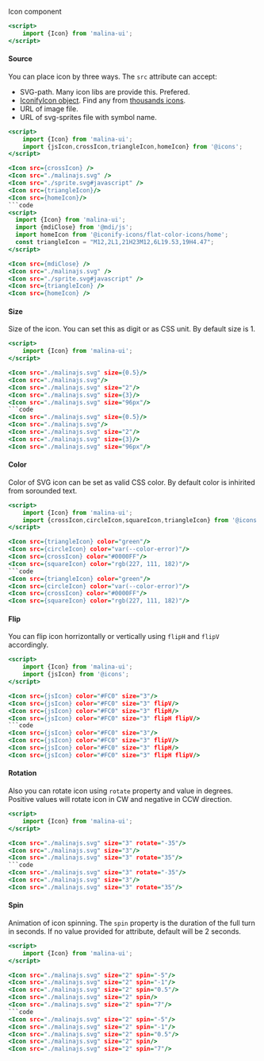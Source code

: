 Icon component

```htm
<script>
    import {Icon} from 'malina-ui';
</script>
```

#### Source

You can place icon by three ways. The `src` attribute can accept:

* SVG-path. Many icon libs are provide this. Prefered.
* [IconifyIcon object](https://docs.iconify.design/sources/npm/). Find any from [thousands icons](https://icon-sets.iconify.design).
* URL of image file.
* URL of svg-sprites file with symbol name.

```htm example
<script>
    import {Icon} from 'malina-ui';
    import {jsIcon,crossIcon,triangleIcon,homeIcon} from '@icons';
</script>

<Icon src={crossIcon} />
<Icon src="./malinajs.svg" />
<Icon src="./sprite.svg#javascript" />
<Icon src={triangleIcon}/>
<Icon src={homeIcon}/>
```code
<script>
  import {Icon} from 'malina-ui'; 
  import {mdiClose} from '@mdi/js'; 
  import homeIcon from '@iconify-icons/flat-color-icons/home'; 
  const triangleIcon = "M12,2L1,21H23M12,6L19.53,19H4.47";
</script>

<Icon src={mdiClose} />
<Icon src="./malinajs.svg" />
<Icon src="./sprite.svg#javascript" />
<Icon src={triangleIcon} />
<Icon src={homeIcon} />
```

#### Size

Size of the icon. You can set this as digit or as CSS unit. By default size is 1.

```htm example
<script>
    import {Icon} from 'malina-ui';
</script>

<Icon src="./malinajs.svg" size={0.5}/>    
<Icon src="./malinajs.svg"/>    
<Icon src="./malinajs.svg" size="2"/>    
<Icon src="./malinajs.svg" size={3}/>    
<Icon src="./malinajs.svg" size="96px"/>
```code
<Icon src="./malinajs.svg" size={0.5}/>    
<Icon src="./malinajs.svg"/>    
<Icon src="./malinajs.svg" size="2"/>    
<Icon src="./malinajs.svg" size={3}/>    
<Icon src="./malinajs.svg" size="96px"/>
```

#### Color

Color of SVG icon can be set as valid CSS color. By default color is inhirited from sorounded text.

```htm example
<script>
    import {Icon} from 'malina-ui';
    import {crossIcon,circleIcon,squareIcon,triangleIcon} from '@icons';
</script>

<Icon src={triangleIcon} color="green"/>     
<Icon src={circleIcon} color="var(--color-error)"/>     
<Icon src={crossIcon} color="#0000FF"/>     
<Icon src={squareIcon} color="rgb(227, 111, 182)"/>
```code
<Icon src={triangleIcon} color="green"/>     
<Icon src={circleIcon} color="var(--color-error)"/>     
<Icon src={crossIcon} color="#0000FF"/>     
<Icon src={squareIcon} color="rgb(227, 111, 182)"/>
```

#### Flip

You can flip icon horrizontally or vertically using `flipH` and  `flipV` accordingly.

```htm example
<script>
    import {Icon} from 'malina-ui';
    import {jsIcon} from '@icons';
</script>

<Icon src={jsIcon} color="#FC0" size="3"/>       
<Icon src={jsIcon} color="#FC0" size="3" flipV/>       
<Icon src={jsIcon} color="#FC0" size="3" flipH/>       
<Icon src={jsIcon} color="#FC0" size="3" flipH flipV/>  
```code
<Icon src={jsIcon} color="#FC0" size="3"/>       
<Icon src={jsIcon} color="#FC0" size="3" flipV/>       
<Icon src={jsIcon} color="#FC0" size="3" flipH/>       
<Icon src={jsIcon} color="#FC0" size="3" flipH flipV/>    
```

#### Rotation

Also you can rotate icon using <code>rotate</code> property and value in degrees. Positive values will rotate icon in CW and negative in CCW direction.

```htm example
<script>
    import {Icon} from 'malina-ui';
</script>

<Icon src="./malinajs.svg" size="3" rotate="-35"/>       
<Icon src="./malinajs.svg" size="3"/>       
<Icon src="./malinajs.svg" size="3" rotate="35"/>  
```code
<Icon src="./malinajs.svg" size="3" rotate="-35"/>       
<Icon src="./malinajs.svg" size="3"/>       
<Icon src="./malinajs.svg" size="3" rotate="35"/>    
```

#### Spin

Animation of icon spinning. The <code>spin</code> property is the duration of the full turn in seconds. If no value provided for attribute, default will be 2 seconds.

```htm example
<script>
    import {Icon} from 'malina-ui';
</script>

<Icon src="./malinajs.svg" size="2" spin="-5"/>
<Icon src="./malinajs.svg" size="2" spin="-1"/>
<Icon src="./malinajs.svg" size="2" spin="0.5"/>
<Icon src="./malinajs.svg" size="2" spin/>
<Icon src="./malinajs.svg" size="2" spin="7"/> 
```code
<Icon src="./malinajs.svg" size="2" spin="-5"/>
<Icon src="./malinajs.svg" size="2" spin="-1"/>
<Icon src="./malinajs.svg" size="2" spin="0.5"/>
<Icon src="./malinajs.svg" size="2" spin/>
<Icon src="./malinajs.svg" size="2" spin="7"/>  
```